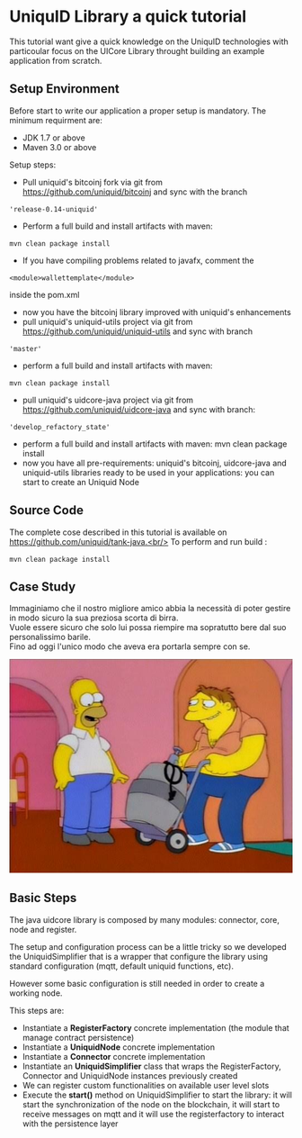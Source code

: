 UniquID Library a quick tutorial
====================

This tutorial want give a quick knowledge on the UniquID technologies with particoular focus on the UICore Library throught building an example application from scratch.

## Setup Environment

Before start to write our application a proper setup is mandatory.
The minimum requirment are: 

* JDK 1.7 or above
* Maven 3.0 or above

Setup steps:
* Pull uniquid's bitcoinj fork via git from https://github.com/uniquid/bitcoinj and sync with the branch 
```
'release-0.14-uniquid'
```

* Perform a full build and install artifacts with maven: 
```
mvn clean package install
```

* If you have compiling problems related to javafx, comment the  
```
<module>wallettemplate</module>
```
 inside the pom.xml

* now you have the bitcoinj library improved with uniquid's enhancements
* pull uniquid's uniquid-utils project via git from https://github.com/uniquid/uniquid-utils and sync with branch 
```
'master'
```
* perform a full build and install artifacts with maven: 
```
mvn clean package install
```
* pull uniquid's uidcore-java project via git from https://github.com/uniquid/uidcore-java and sync with branch:
```
'develop_refactory_state'
```
* perform a full build and install artifacts with maven: mvn clean package install
* now you have all pre-requirements: uniquid's bitcoinj, uidcore-java and uniquid-utils libraries ready to be used in your applications: you can start to create an Uniquid Node

## Source Code
The complete cose described in this tutorial is available on https://github.com/uniquid/tank-java.<br/>
To perform and run build : 
```
mvn clean package install
```


## Case Study
Immaginiamo che il nostro migliore amico abbia la necessità di poter gestire in modo sicuro la sua preziosa scorta di birra.<br/>
Vuole essere sicuro che solo lui possa riempire ma sopratutto bere dal suo personalissimo barile.<br/>
Fino ad oggi l'unico modo che aveva era portarla sempre con se.

![alt text](../img/barney_in.jpg "Barney in")



## Basic Steps

The java uidcore library is composed by many modules: connector, core, node and register.

The setup and configuration process can be a little tricky so we developed the UniquidSimplifier that is a wrapper that configure the library using standard configuration (mqtt, default uniquid functions, etc).

However some basic configuration is still needed in order to create a working node.

This steps are:

* Instantiate a **RegisterFactory** concrete implementation (the module that manage contract persistence)<br/>
* Instantiate a **UniquidNode** concrete implementation<br/>
* Instantiate a **Connector** concrete implementation <br/>
* Instantiate an **UniquidSimplifier** class that wraps the RegisterFactory, Connector and UniquidNode instances previously created<br/>
* We can register custom functionalities on available user level slots<br/>
* Execute the **start()** method on UniquidSimplifier to start the library: it will start the synchronization of the node on the blockchain, it will start to receive messages on mqtt and it will use the registerfactory to interact with the persistence layer<br/>



